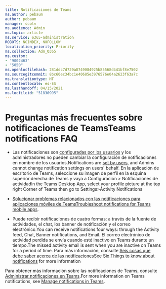 ```yaml
---
title: Notificaciones de Teams
ms.author: pebaum
author: pebaum
manager: scotv
ms.audience: Admin
ms.topic: article
ms.service: o365-administration
ROBOTS: NOINDEX, NOFOLLOW
localization_priority: Priority
ms.collection: Adm_O365
ms.custom:
- "9002463"
- "5050"
ms.openlocfilehash: 281ddc7d729a8749084925b85568d441bf8e7502
ms.sourcegitcommit: 8bc60ec34bc1e40685e3976576e04a2623f63a7c
ms.translationtype: HT
ms.contentlocale: es-ES
ms.lasthandoff: 04/15/2021
ms.locfileid: "51830995"
---
```

# <a name="teams-notifications-faq"></a><span data-ttu-id="943af-102">Preguntas más frecuentes sobre notificaciones de Teams</span><span class="sxs-lookup"><span data-stu-id="943af-102">Teams notifications FAQ</span></span>


- <span data-ttu-id="943af-103">Las notificaciones son [configuradas por los usuarios](https://support.microsoft.com/office/1cc31834-5fe5-412b-8edb-43fecc78413d) y los administradores no pueden cambiar la configuración de notificaciones en nombre de los usuarios.</span><span class="sxs-lookup"><span data-stu-id="943af-103">Notifications are [set by users](https://support.microsoft.com/office/1cc31834-5fe5-412b-8edb-43fecc78413d), and Admins cannot change notification settings on users' behalf.</span></span> <span data-ttu-id="943af-104">En la aplicación de escritorio de Teams, seleccione su imagen de perfil en la esquina superior derecha de Teams y vaya a Configuración > Notificaciones de actividad</span><span class="sxs-lookup"><span data-stu-id="943af-104">In the Teams Desktop App, select your profile picture at the top right Corner of Teams then go to Settings>Activity Notifications</span></span>

- <span data-ttu-id="943af-105">[Solucionar problemas relacionados con las notificaciones para aplicaciones móviles de Teams](https://support.microsoft.com/office/6d125ac2-e440-4fab-8e4c-2227a52d460c)</span><span class="sxs-lookup"><span data-stu-id="943af-105">[Troubleshoot notifications for Teams mobile apps](https://support.microsoft.com/office/6d125ac2-e440-4fab-8e4c-2227a52d460c).</span></span>

- <span data-ttu-id="943af-106">Puede recibir notificaciones de cuatro formas: a través de la fuente de actividades, el chat, los banner de notificación y el correo electrónico.</span><span class="sxs-lookup"><span data-stu-id="943af-106">You can receive notifications four ways: through the Activity feed, Chat, Banner notifications, and Email.</span></span> <span data-ttu-id="943af-107">El correo electrónico de actividad perdida se envía cuando esté inactivo en Teams durante un tiempo.</span><span class="sxs-lookup"><span data-stu-id="943af-107">The missed activity email is sent when you are inactive on Teams for a period of time.</span></span> <span data-ttu-id="943af-108">Para más información, consulte [Seis cosas que debe saber acerca de las notificaciones](https://support.microsoft.com/office/abb62c60-3d15-4968-b86a-42fea9c22cf4)</span><span class="sxs-lookup"><span data-stu-id="943af-108">See [Six Things to know about notifications](https://support.microsoft.com/office/abb62c60-3d15-4968-b86a-42fea9c22cf4) for more information</span></span>

<span data-ttu-id="943af-109">Para obtener más información sobre las notificaciones de Teams, consulte  [Administrar notificaciones en Teams](https://support.office.com/article/1cc31834-5fe5-412b-8edb-43fecc78413d#ID0EAABAAA).</span><span class="sxs-lookup"><span data-stu-id="943af-109">For more information on Teams notifications, see  [Manage notifications in Teams](https://support.office.com/article/1cc31834-5fe5-412b-8edb-43fecc78413d#ID0EAABAAA).</span></span>
